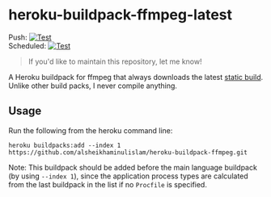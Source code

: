 # heroku-buildpack-ffmpeg-latest

Push: [![Test](https://github.com/alsheikhaminulislam/heroku-buildpack-ffmpeg/workflows/Test/badge.svg?branch=master&event=push)](https://github.com/alsheikhaminulislam/heroku-buildpack-ffmpeg/actions?query=workflow%3ATest+event%3Apush+branch%3Amaster)  
Scheduled: [![Test](https://github.com/alsheikhaminulislam/heroku-buildpack-ffmpeg/workflows/Test/badge.svg?branch=master&event=schedule)](https://github.com/alsheikhaminulislam/heroku-buildpack-ffmpeg/actions?query=workflow%3ATest+event%3Aschedule+branch%3Amaster)

> If you'd like to maintain this repository, let me know!

A Heroku buildpack for ffmpeg that always downloads the latest [static build](http://johnvansickle.com/ffmpeg/).
Unlike other build packs, I never compile anything.

## Usage

Run the following from the heroku command line:

```
heroku buildpacks:add --index 1 https://github.com/alsheikhaminulislam/heroku-buildpack-ffmpeg.git
```

Note: This buildpack should be added before the main language buildpack (by using `--index 1`),
since the application process types are calculated from the last buildpack in the list if no
`Procfile` is specified.
